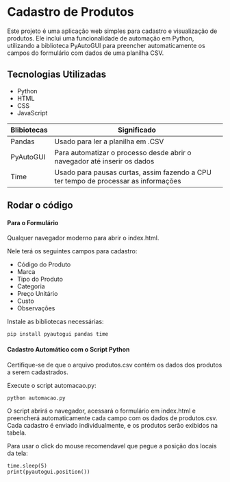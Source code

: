 # Cadastro de Produtos

Este projeto é uma aplicação web simples para cadastro e visualização de produtos. Ele inclui uma funcionalidade de automação em Python, utilizando a biblioteca PyAutoGUI para preencher automaticamente os campos do formulário com dados de uma planilha CSV.
 
## Tecnologias Utilizadas
- Python
- HTML
- CSS
- JavaScript

| Blibiotecas | Significado |
|--------|-------------|
|Pandas |Usado para ler a planilha em .CSV|
|PyAutoGUI |Para automatizar o processo desde abrir o navegador até inserir os dados|
|Time|Usado para pausas curtas, assim fazendo a CPU ter tempo de processar as informações|

## Rodar o código

#### Para o Formulário
Qualquer navegador moderno para abrir o index.html.

Nele terá os seguintes campos para cadastro:
- Código do Produto
- Marca
- Tipo do Produto
- Categoria
- Preço Unitário
- Custo
- Observações

Instale as bibliotecas necessárias:
```
pip install pyautogui pandas time
```

#### Cadastro Automático com o Script Python
Certifique-se de que o arquivo produtos.csv contém os dados dos produtos a serem cadastrados.

Execute o script automacao.py:
```
python automacao.py
```
 
O script abrirá o navegador, acessará o formulário em index.html e preencherá automaticamente cada campo com os dados de produtos.csv. Cada cadastro é enviado individualmente, e os produtos serão exibidos na tabela.


Para usar o click do mouse recomendavel que pegue a posição dos locais da tela:
```
time.sleep(5)
print(pyautogui.position())
```
